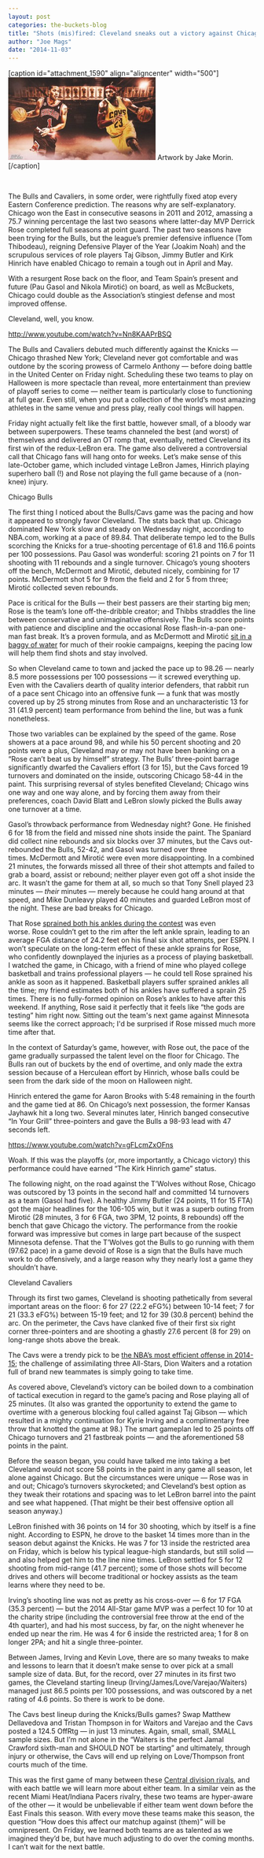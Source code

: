 ```yaml
---
layout: post
categories: the-buckets-blog
title: "Shots (mis)fired: Cleveland sneaks out a victory against Chicago"
author: "Joe Mags"
date: "2014-11-03"
---
```


\[caption id="attachment\_1590" align="aligncenter" width="500"\][![Artwork by Jake Morin.](images/Morin.LeBron.Rose_-300x168.jpg)](http://www.thehighscreen.com/wp-content/uploads/2014/11/Morin.LeBron.Rose_-e1414957916960.jpg) Artwork by Jake Morin.\[/caption\]

 

The Bulls and Cavaliers, in some order, were rightfully fixed atop every Eastern Conference prediction. The reasons why are self-explanatory. Chicago won the East in consecutive seasons in 2011 and 2012, amassing a 75.7 winning percentage the last two seasons where latter-day MVP Derrick Rose completed full seasons at point guard. The past two seasons have been trying for the Bulls, but the league’s premier defensive influence (Tom Thibodeau), reigning Defensive Player of the Year (Joakim Noah) and the scrupulous services of role players Taj Gibson, Jimmy Butler and Kirk Hinrich have enabled Chicago to remain a tough out in April and May.

With a resurgent Rose back on the floor, and Team Spain’s present and future (Pau Gasol and Nikola Mirotić) on board, as well as McBuckets, Chicago could double as the Association’s stingiest defense and most improved offense.

Cleveland, well, you know.

http://www.youtube.com/watch?v=Nn8KAAPrBSQ

The Bulls and Cavaliers debuted much differently against the Knicks — Chicago thrashed New York; Cleveland never got comfortable and was outdone by the scoring prowess of Carmelo Anthony — before doing battle in the United Center on Friday night. Scheduling these two teams to play on Halloween is more spectacle than reveal, more entertainment than preview of playoff series to come — neither team is particularly close to functioning at full gear. Even still, when you put a collection of the world’s most amazing athletes in the same venue and press play, really cool things will happen.

Friday night actually felt like the first battle, however small, of a bloody war between superpowers. These teams channeled the best (and worst) of themselves and delivered an OT romp that, eventually, netted Cleveland its first win of the redux-LeBron era. The game also delivered a controversial call that Chicago fans will hang onto for weeks. Let’s make sense of this late-October game, which included vintage LeBron James, Hinrich playing superhero ball (!) and Rose not playing the full game because of a (non-knee) injury.

Chicago Bulls

The first thing I noticed about the Bulls/Cavs game was the pacing and how it appeared to strongly favor Cleveland. The stats back that up. Chicago dominated New York slow and steady on Wednesday night, according to NBA.com, working at a pace of 89.84. That deliberate tempo led to the Bulls scorching the Knicks for a true-shooting percentage of 61.8 and 116.6 points per 100 possessions. Pau Gasol was wonderful: scoring 21 points on 7 for 11 shooting with 11 rebounds and a single turnover. Chicago’s young shooters off the bench, McDermott and Mirotić, debuted nicely, combining for 17 points. McDermott shot 5 for 9 from the field and 2 for 5 from three; Mirotić collected seven rebounds.

Pace is critical for the Bulls — their best passers are their starting big men; Rose is the team’s lone off-the-dribble creator; and Thibbs straddles the line between conservative and unimaginative offensively. The Bulls score points with patience and discipline and the occasional Rose flash-in-a-pan one-man fast break. It’s a proven formula, and as McDermott and Mirotić [sit in a baggy of water](http://pets.thenest.com/long-let-goldfish-bag-sit-new-water-11860.html) for much of their rookie campaigns, keeping the pacing low will help them find shots and stay involved.

So when Cleveland came to town and jacked the pace up to 98.26 — nearly 8.5 more possessions per 100 possessions — it screwed everything up. Even with the Cavaliers dearth of quality interior defenders, that rabbit run of a pace sent Chicago into an offensive funk — a funk that was mostly covered up by 25 strong minutes from Rose and an uncharacteristic 13 for 31 (41.9 percent) team performance from behind the line, but was a funk nonetheless.

Those two variables can be explained by the speed of the game. Rose showers at a pace around 98, and while his 50 percent shooting and 20 points were a plus, Cleveland may or may not have been banking on a “Rose can’t beat us by himself” strategy. The Bulls’ three-point barrage significantly dwarfed the Cavaliers effort (3 for 15), but the Cavs forced 19 turnovers and dominated on the inside, outscoring Chicago 58-44 in the paint. This surprising reversal of styles benefited Cleveland; Chicago wins one way and one way alone, and by forcing them away from their preferences, coach David Blatt and LeBron slowly picked the Bulls away one turnover at a time.

Gasol’s throwback performance from Wednesday night? Gone. He finished 6 for 18 from the field and missed nine shots inside the paint. The Spaniard did collect nine rebounds and six blocks over 37 minutes, but the Cavs out-rebounded the Bulls, 52-42, and Gasol was turned over three times. McDermott and Mirotić were even more disappointing. In a combined 21 minutes, the forwards missed all three of their shot attempts and failed to grab a board, assist or rebound; neither player even got off a shot inside the arc. It wasn’t the game for them at all, so much so that Tony Snell played 23 minutes — _their_ minutes — merely because he could hang around at that speed, and Mike Dunleavy played 40 minutes and guarded LeBron most of the night. These are bad breaks for Chicago.

That Rose [sprained both his ankles during the contest](http://espn.go.com/chicago/nba/story/_/id/11799505/derrick-rose-chicago-bulls-sprains-left-ankle-vs-cavaliers) was even worse. Rose couldn’t get to the rim after the left ankle sprain, leading to an average FGA distance of 24.2 feet on his final six shot attempts, per ESPN. I won’t speculate on the long-term effect of these ankle sprains for Rose, who confidently downplayed the injuries as a process of playing basketball. I watched the game, in Chicago, with a friend of mine who played college basketball and trains professional players — he could tell Rose sprained his ankle as soon as it happened. Basketball players suffer sprained ankles all the time; my friend estimates both of his ankles have suffered a sprain 25 times. There is no fully-formed opinion on Rose’s ankles to have after this weekend. If anything, Rose said it perfectly that it feels like “the gods are testing” him right now. Sitting out the team's next game against Minnesota seems like the correct approach; I'd be surprised if Rose missed much more time after that.

In the context of Saturday’s game, however, with Rose out, the pace of the game gradually surpassed the talent level on the floor for Chicago. The Bulls ran out of buckets by the end of overtime, and only made the extra session because of a Herculean effort by Hinrich, whose balls could be seen from the dark side of the moon on Halloween night.

Hinrich entered the game for Aaron Brooks with 5:48 remaining in the fourth and the game tied at 86. On Chicago’s next possession, the former Kansas Jayhawk hit a long two. Several minutes later, Hinrich banged consecutive “In Your Grill” three-pointers and gave the Bulls a 98-93 lead with 47 seconds left.

https://www.youtube.com/watch?v=gFLcmZxOFns

Woah. If this was the playoffs (or, more importantly, a Chicago victory) this performance could have earned “The Kirk Hinrich game” status.

The following night, on the road against the T’Wolves without Rose, Chicago was outscored by 13 points in the second half and committed 14 turnovers as a team (Gasol had five). A healthy Jimmy Butler (24 points, 11 for 15 FTA) got the major headlines for the 106-105 win, but it was a superb outing from Mirotić (28 minutes, 3 for 6 FGA, two 3PM, 12 points, 8 rebounds) off the bench that gave Chicago the victory. The performance from the rookie forward was impressive but comes in large part because of the suspect Minnesota defense. That the T’Wolves got the Bulls to go running with them (97.62 pace) in a game devoid of Rose is a sign that the Bulls have much work to do offensively, and a large reason why they nearly lost a game they shouldn’t have.

Cleveland Cavaliers

Through its first two games, Cleveland is shooting pathetically from several important areas on the floor: 6 for 27 (22.2 eFG%) between 10-14 feet; 7 for 21 (33.3 eFG%) between 15-19 feet; and 12 for 39 (30.8 percent) behind the arc. On the perimeter, the Cavs have clanked five of their first six right corner three-pointers and are shooting a ghastly 27.6 percent (8 for 29) on long-range shots above the break.

The Cavs were a trendy pick to be [the NBA’s most efficient offense in 2014-15](http://grantland.com/the-triangle/33-crazy-predictions-for-the-nba-season/); the challenge of assimilating three All-Stars, Dion Waiters and a rotation full of brand new teammates is simply going to take time.

As covered above, Cleveland’s victory can be boiled down to a combination of tactical execution in regard to the game’s pacing and Rose playing all of 25 minutes. (It also was granted the opportunity to extend the game to overtime with a generous blocking foul called against Taj Gibson — which resulted in a mighty continuation for Kyrie Irving and a complimentary free throw that knotted the game at 98.) The smart gameplan led to 25 points off Chicago turnovers and 21 fastbreak points — and the aforementioned 58 points in the paint.

Before the season began, you could have talked me into taking a bet Cleveland would not score 58 points in the paint in any game all season, let alone against Chicago. But the circumstances were unique — Rose was in and out; Chicago’s turnovers skyrocketed; and Cleveland’s best option as they tweak their rotations and spacing was to let LeBron barrel into the paint and see what happened. (That might be their best offensive option all season anyway.)

LeBron finished with 36 points on 14 for 30 shooting, which by itself is a fine night. According to ESPN, he drove to the basket 14 times more than in the season debut against the Knicks. He was 7 for 13 inside the restricted area on Friday, which is below his typical league-high standards, but still solid — and also helped get him to the line nine times. LeBron settled for 5 for 12 shooting from mid-range (41.7 percent); some of those shots will become drives and others will become traditional or hockey assists as the team learns where they need to be.

Irving’s shooting line was not as pretty as his cross-over — 6 for 17 FGA (35.3 percent) — but the 2014 All-Star game MVP was a perfect 10 for 10 at the charity stripe (including the controversial free throw at the end of the 4th quarter), and had his most success, by far, on the night whenever he ended up near the rim. He was 4 for 6 inside the restricted area; 1 for 8 on longer 2PA; and hit a single three-pointer.

Between James, Irving and Kevin Love, there are so many tweaks to make and lessons to learn that it doesn’t make sense to over pick at a small sample size of data. But, for the record, over 27 minutes in its first two games, the Cleveland starting lineup (Irving/James/Love/Varejao/Waiters) managed just 86.5 points per 100 possessions, and was outscored by a net rating of 4.6 points. So there is work to be done.

The Cavs best lineup during the Knicks/Bulls games? Swap Matthew Dellavedova and Tristan Thompson in for Waitors and Varejao and the Cavs posted a 124.5 OffRtg — in just 13 minutes. Again, small, small, SMALL sample sizes. But I’m not alone in the “Waiters is the perfect Jamal Crawford sixth-man and SHOULD NOT be starting” and ultimately, through injury or otherwise, the Cavs will end up relying on Love/Thompson front courts much of the time.

This was the first game of many between these [Central division rivals](http://www.thehighscreen.com/2014/10/the-joe-mags-show-zach-tennen-central-division/), and with each battle we will learn more about either team. In a similar vein as the recent Miami Heat/Indiana Pacers rivalry, these two teams are hyper-aware of the other — it would be unbelievable if either team went down before the East Finals this season. With every move these teams make this season, the question “How does this affect our matchup against (them)” will be omnipresent. On Friday, we learned both teams are as talented as we imagined they’d be, but have much adjusting to do over the coming months. I can’t wait for the next battle.
